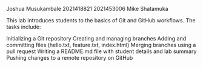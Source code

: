 Joshua Musukambale 2021418821
2021453006 Mike Shatamuka

This lab introduces students to the basics of Git and GitHub workflows. The tasks include:

Initializing a Git repository
Creating and managing branches
Adding and committing files (hello.txt, feature.txt, index.html)
Merging branches using a pull request
Writing a README.md file with student details and lab summary
Pushing changes to a remote repository on GitHub
